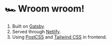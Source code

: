 # 🏎 Wroom wroom!

1. Built on [Gatsby](https://www.gatsbyjs.com/).
2. Served through [Netlify](https://www.netlify.com/).
3. Using [PostCSS](https://postcss.org/) and [Tailwind CSS](https://tailwindcss.com/) in frontend.
